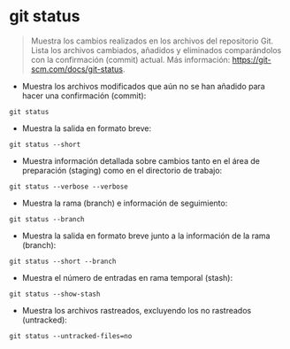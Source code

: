 # git status

> Muestra los cambios realizados en los archivos del repositorio Git.
> Lista los archivos cambiados, añadidos y eliminados comparándolos con la confirmación (commit) actual.
> Más información: <https://git-scm.com/docs/git-status>.

- Muestra los archivos modificados que aún no se han añadido para hacer una confirmación (commit):

`git status`

- Muestra la salida en formato breve:

`git status --short`

- Muestra información detallada sobre cambios tanto en el área de preparación (staging) como en el directorio de trabajo:

`git status --verbose --verbose`

- Muestra la rama (branch) e información de seguimiento:

`git status --branch`

- Muestra la salida en formato breve junto a la información de la rama (branch):

`git status --short --branch`

- Muestra el número de entradas en rama temporal (stash):

`git status --show-stash`

- Muestra los archivos rastreados, excluyendo los no rastreados (untracked):

`git status --untracked-files=no`
